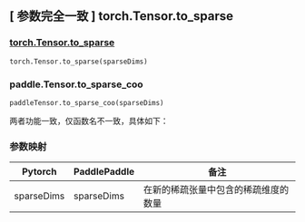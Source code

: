 ## [ 参数完全一致 ] torch.Tensor.to_sparse

### [torch.Tensor.to_sparse](https://pytorch.org/docs/1.13/generated/torch.Tensor.to_sparse.html#torch.Tensor.to_sparse)

```
torch.Tensor.to_sparse(sparseDims)
```

### paddle.Tensor.to_sparse_coo

```
paddleTensor.to_sparse_coo(sparseDims)
```

两者功能一致，仅函数名不一致，具体如下：

### 参数映射

| Pytorch    | PaddlePaddle | 备注                                 |
| ---------- | ------------ | ------------------------------------ |
| sparseDims | sparseDims   | 在新的稀疏张量中包含的稀疏维度的数量 |

